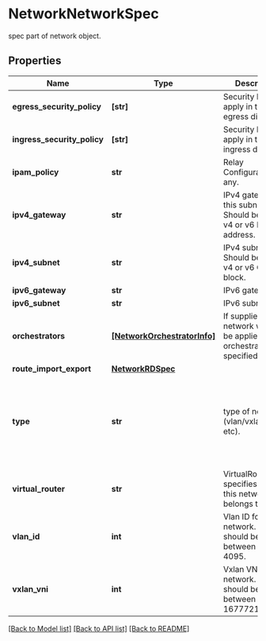 # NetworkNetworkSpec

spec part of network object.
## Properties
Name | Type | Description | Notes
------------ | ------------- | ------------- | -------------
**egress_security_policy** | **[str]** | Security Policy to apply in the egress direction. | [optional] 
**ingress_security_policy** | **[str]** | Security Policy to apply in the ingress direction. | [optional] 
**ipam_policy** | **str** | Relay Configuration if any. | [optional] 
**ipv4_gateway** | **str** | IPv4 gateway for this subnet. Should be a valid v4 or v6 IP address. | [optional] 
**ipv4_subnet** | **str** | IPv4 subnet CIDR. Should be a valid v4 or v6 CIDR block. | [optional] 
**ipv6_gateway** | **str** | IPv6 gateway. | [optional] 
**ipv6_subnet** | **str** | IPv6 subnet CIDR. | [optional] 
**orchestrators** | [**[NetworkOrchestratorInfo]**](NetworkOrchestratorInfo.md) | If supplied, this network will only be applied to the orchestrators specified. | [optional] 
**route_import_export** | [**NetworkRDSpec**](NetworkRDSpec.md) |  | [optional] 
**type** | **str** | type of network. (vlan/vxlan/routed etc). | [optional]  if omitted the server will use the default value of "bridged"
**virtual_router** | **str** | VirtualRouter specifies the VRF this network belongs to. | [optional] 
**vlan_id** | **int** | Vlan ID for the network. Value should be between 0 and 4095. | [optional] 
**vxlan_vni** | **int** | Vxlan VNI for the network. Value should be between 0 and 16777215. | [optional] 

[[Back to Model list]](../README.md#documentation-for-models) [[Back to API list]](../README.md#documentation-for-api-endpoints) [[Back to README]](../README.md)


